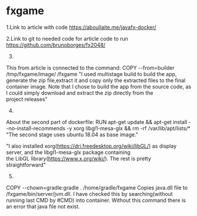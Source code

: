 # fxgame
1.Link to article with code https://aboullaite.me/javafx-docker/

2.Link to git to needed code for article code to run https://github.com/brunoborges/fx2048/

3.
This from article is connected to the command: COPY --from=builder /tmp/fxgame/image/ /fxgame
"I used multistage build to build the app, 
generate the zip file,extract it and
copy only the extracted files to the final container image.
Note that I chose to build the app from the source code,
as I could simply download and extract the zip directly from the project releases"

4.
About the second part of dockerfile:
RUN apt-get update && apt-get install --no-install-recommends -y xorg libgl1-mesa-glx && rm -rf /var/lib/apt/lists/* 
"The second stage uses ubuntu 18.04 as base image."

"I also installed xorg(https://dri.freedesktop.org/wiki/libGL/) as display server, 
and the libgl1-mesa-glx package containing the LibGL library(https://www.x.org/wiki/).
The rest is pretty straightforward"

5.
COPY --chown=gradle:gradle . /home/gradle/fxgame
Copies java.dll file to /fxgame/bin/server/jvm.dll.
I have checked this by searching(without running last CMD by #CMD) into container.
Without this command there is an error that java file not exist.


